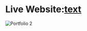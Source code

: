 # Live Website:<ins>[text](https://lashihon.github.io/Your-works-display-website-2/)</ins> 

![Portfolio 2](https://github.com/LaShihon/Your-works-display-website-2/assets/148841107/66e677a9-36da-42d8-aa9f-03fc150b4465)
